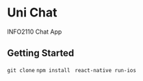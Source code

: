 # Uni Chat

INFO2110 Chat App

## Getting Started

```git clone```
```npm install ```
```react-native run-ios ```

